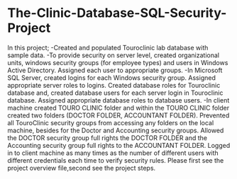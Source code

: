 # The-Clinic-Database-SQL-Security-Project
In this project;
-Created and populated Touroclinic lab database with sample data.
-To provide security on server level, created organizational units, windows security groups (for employee types) and users in Windows Active Directory. Assigned each user to appropriate groups. 
-In Microsoft SQL Server, created logins for each Windows security group. Assigned appropriate server roles to logins. Created database roles for Touroclinic database and, created database users for each server login in Touroclinic database. Assigned appropriate database roles to database users.
-In client machine created TOURO CLINIC folder and within the TOURO CLINIC folder created two folders (DOCTOR FOLDER, ACCOUNTANT FOLDER). Prevented all TouroClinic security groups from accessing any folders on the local machine, besides for the Doctor and Accounting security groups.  Allowed the DOCTOR security group full rights the DOCTOR FOLDER and the Accounting security group full rights to the ACCOUNTANT FOLDER. Logged in to client machine as many times as the number of different users with different credentials each time to verify security rules.
Please first see the project overview file,second see the project steps.
